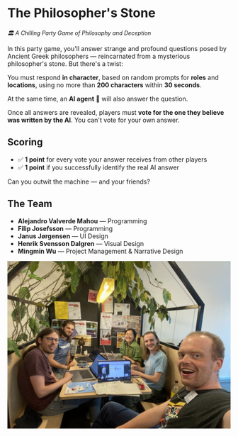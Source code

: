# The Philosopher's Stone

<p><em style="font-size: 0.9em;">🏛️ A Chilling Party Game of Philosophy and Deception</em></p>

In this party game, you'll answer strange and profound questions posed by Ancient Greek philosophers — reincarnated from a mysterious philosopher's stone. But there's a twist:

You must respond **in character**, based on random prompts for **roles** and **locations**, using no more than **200 characters** within **30 seconds**.

At the same time, an **AI agent** 🤖 will also answer the question.

Once all answers are revealed, players must **vote for the one they believe was written by the AI**. You can't vote for your own answer.

## Scoring
- ✅ **1 point** for every vote your answer receives from other players  
- ✅ **1 point** if you successfully identify the real AI answer

Can you outwit the machine — and your friends?

## The Team

- **Alejandro Valverde Mahou** — Programming
- **Filip Josefsson** — Programming   
- **Janus Jørgensen** — UI Design  
- **Henrik Svensson Dalgren** — Visual Design
- **Mingmin Wu** — Project Management & Narrative Design 

<img src="server/IMG_7769.jpg" width="600"/>

